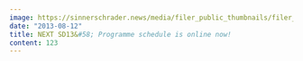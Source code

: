 ```yaml
---
image: https://sinnerschrader.news/media/filer_public_thumbnails/filer_public/fe/9f/fe9fb7b4-cdc3-4727-9db7-7ac9dee1e47b/varfoldersdjk8pxf42x64d8fxslz8jcc8fc0000gnttmpx90cos__480x288_q85_crop_subsampling-2_upscale.jpg
date: "2013-08-12"
title: NEXT SD13&#58; Programme schedule is online now!
content: 123
---
```


